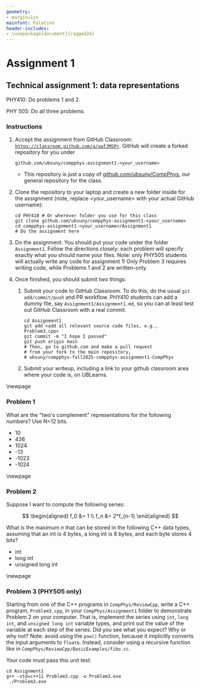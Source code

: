 ```yaml
---
geometry:
- margin=1in
mainfont: Palatino
header-includes: 
- \usepackage[document]{ragged2e}
---
```


# Assignment 1 
## Technical assignment 1: data representations

PHY410: Do problems 1 and 2.

PHY 505: Do all three problems.

### Instructions
1. Accept the assignment from GitHub Classroom: [`https://classroom.github.com/a/uwfJMSPr`](https://classroom.github.com/a/uwfJMSPr). GitHub will create a forked repository for you under 
   ```
   github.com/ubsuny/compphys-assignment1-<your_username>
   ```

   - This repository is just a copy of [github.com/ubsuny/CompPhys](github.com/ubsuny/CompPhys), our general repository for the class. 

2. Clone the repository to your laptop and create a new folder inside for the assignment (note, replace \<your_username\> with your actual GitHub username):
   ```
   cd PHY410 # Or wherever folder you use for this class
   git clone github.com/ubsuny/compphys-assignment1-<your_username>
   cd compphys-assignment1-<your_username>/Assignment1
   # Do the assignment here
   ```

3. Do the assignment. You should put your code under the folder `Assignment1`. Follow the directions closely: each problem will specify exactly what you should name your files. Note: only PHY505 students will actually write any code for assignment 1! Only Problem 3 requires writing code, while Problems 1 and 2 are written-only.

4. Once finished, you should submit two things:
   1. Submit your code to GitHub Classroom. To do this, do the usual `git add/commit/push` and PR workflow. PHY410 students can add a dummy file, say `Assignment1/Assignment1.md`, so you can at least test out GitHub Classroom with a real commit.
      ```
      cd Assignment1
      git add <add all relevant source code files, e.g., Problem3.cpp>
      git commit -m "I hope I passed"
      git push origin main
      # Then, go to github.com and make a pull request 
      # from your fork to the main repository, 
      # ubsuny/compphys-fall2025-compphys-assignment1-CompPhys
      ```
   2. Submit your writeup, including a link to your github classroom area where your code is, on UBLearns. 

\newpage
### Problem 1
What are the "two's complement" representations for the following numbers? Use N=12 bits.

   - 10
   - 436
   - 1024
   - -13
   - -1023
   - -1024

\newpage

### Problem 2
Suppose I want to compute the following series:

$$
\begin{aligned}
f_0 &= 1 \\
f_n &= 2*f_{n-1}
\end{aligned}
$$

What is the maximum $n$ that can be stored in the following C++ data types, assuming that an int is 4 bytes, a long int is 8 bytes, and each byte stores 4 bits? 

   - int
   - long int
   -  unsigned long int

\newpage

### Problem 3 (PHY505 only)
Starting from one of the C++ programs in `CompPhys/ReviewCpp`, write a C++ program, `Problem3.cpp`, in your `CompPhys/Assignment1` folder to demonstrate Problem 2 on your computer. That is, implement the series using `int`, `long int`, and `unsigned long int` variable types, and print out the value of the variable at each step of the series. Did you see what you expect? Why or why not? Note: avoid using the `pow()` function, because it implicitly converts the input arguments to `float`s. Instead, consider using a recursive function like in `CompPhys/ReviewCpp/BasicExamples/fibo.cc`.

Your code must pass this unit test: 
```
cd Assignment1
g++ -std=c++11 Problem3.cpp -o Problem3.exe
 ./Problem3.exe
```
